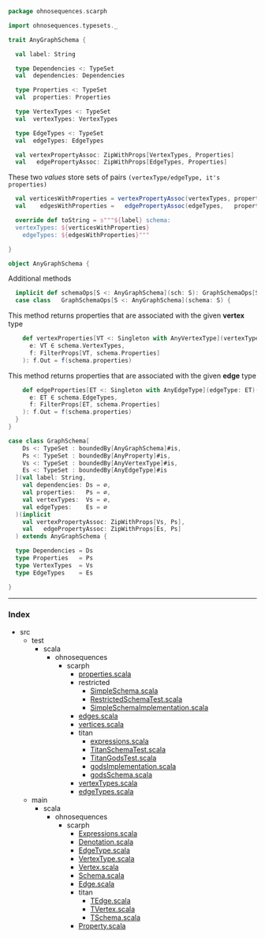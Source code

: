 
```scala
package ohnosequences.scarph

import ohnosequences.typesets._

trait AnyGraphSchema {

  val label: String

  type Dependencies <: TypeSet
  val  dependencies: Dependencies

  type Properties <: TypeSet
  val  properties: Properties

  type VertexTypes <: TypeSet
  val  vertexTypes: VertexTypes

  type EdgeTypes <: TypeSet
  val  edgeTypes: EdgeTypes

  val vertexPropertyAssoc: ZipWithProps[VertexTypes, Properties]
  val   edgePropertyAssoc: ZipWithProps[EdgeTypes, Properties]
```

These two _values_ store sets of pairs `(vertexType/edgeType, it's properties)`

```scala
  val verticesWithProperties = vertexPropertyAssoc(vertexTypes, properties)
  val    edgesWithProperties =   edgePropertyAssoc(edgeTypes,   properties)

  override def toString = s"""${label} schema:
  vertexTypes: ${verticesWithProperties}
    edgeTypes: ${edgesWithProperties}"""

}

object AnyGraphSchema {
```

Additional methods

```scala
  implicit def schemaOps[S <: AnyGraphSchema](sch: S): GraphSchemaOps[S] = GraphSchemaOps[S](sch)
  case class   GraphSchemaOps[S <: AnyGraphSchema](schema: S) {
```

This method returns properties that are associated with the given **vertex** type

```scala
    def vertexProperties[VT <: Singleton with AnyVertexType](vertexType: VT)(implicit
      e: VT ∈ schema.VertexTypes,
      f: FilterProps[VT, schema.Properties]
    ): f.Out = f(schema.properties)
```

This method returns properties that are associated with the given **edge** type

```scala
    def edgeProperties[ET <: Singleton with AnyEdgeType](edgeType: ET)(implicit
      e: ET ∈ schema.EdgeTypes,
      f: FilterProps[ET, schema.Properties]
    ): f.Out = f(schema.properties)
  }
}

case class GraphSchema[
    Ds <: TypeSet : boundedBy[AnyGraphSchema]#is,
    Ps <: TypeSet : boundedBy[AnyProperty]#is,
    Vs <: TypeSet : boundedBy[AnyVertexType]#is,
    Es <: TypeSet : boundedBy[AnyEdgeType]#is
  ](val label: String,
    val dependencies: Ds = ∅,
    val properties:   Ps = ∅,
    val vertexTypes:  Vs = ∅,
    val edgeTypes:    Es = ∅
  )(implicit
    val vertexPropertyAssoc: ZipWithProps[Vs, Ps],
    val   edgePropertyAssoc: ZipWithProps[Es, Ps]
  ) extends AnyGraphSchema {

  type Dependencies = Ds
  type Properties   = Ps
  type VertexTypes  = Vs
  type EdgeTypes    = Es

}

```


------

### Index

+ src
  + test
    + scala
      + ohnosequences
        + scarph
          + [properties.scala][test/scala/ohnosequences/scarph/properties.scala]
          + restricted
            + [SimpleSchema.scala][test/scala/ohnosequences/scarph/restricted/SimpleSchema.scala]
            + [RestrictedSchemaTest.scala][test/scala/ohnosequences/scarph/restricted/RestrictedSchemaTest.scala]
            + [SimpleSchemaImplementation.scala][test/scala/ohnosequences/scarph/restricted/SimpleSchemaImplementation.scala]
          + [edges.scala][test/scala/ohnosequences/scarph/edges.scala]
          + [vertices.scala][test/scala/ohnosequences/scarph/vertices.scala]
          + titan
            + [expressions.scala][test/scala/ohnosequences/scarph/titan/expressions.scala]
            + [TitanSchemaTest.scala][test/scala/ohnosequences/scarph/titan/TitanSchemaTest.scala]
            + [TitanGodsTest.scala][test/scala/ohnosequences/scarph/titan/TitanGodsTest.scala]
            + [godsImplementation.scala][test/scala/ohnosequences/scarph/titan/godsImplementation.scala]
            + [godsSchema.scala][test/scala/ohnosequences/scarph/titan/godsSchema.scala]
          + [vertexTypes.scala][test/scala/ohnosequences/scarph/vertexTypes.scala]
          + [edgeTypes.scala][test/scala/ohnosequences/scarph/edgeTypes.scala]
  + main
    + scala
      + ohnosequences
        + scarph
          + [Expressions.scala][main/scala/ohnosequences/scarph/Expressions.scala]
          + [Denotation.scala][main/scala/ohnosequences/scarph/Denotation.scala]
          + [EdgeType.scala][main/scala/ohnosequences/scarph/EdgeType.scala]
          + [VertexType.scala][main/scala/ohnosequences/scarph/VertexType.scala]
          + [Vertex.scala][main/scala/ohnosequences/scarph/Vertex.scala]
          + [Schema.scala][main/scala/ohnosequences/scarph/Schema.scala]
          + [Edge.scala][main/scala/ohnosequences/scarph/Edge.scala]
          + titan
            + [TEdge.scala][main/scala/ohnosequences/scarph/titan/TEdge.scala]
            + [TVertex.scala][main/scala/ohnosequences/scarph/titan/TVertex.scala]
            + [TSchema.scala][main/scala/ohnosequences/scarph/titan/TSchema.scala]
          + [Property.scala][main/scala/ohnosequences/scarph/Property.scala]

[test/scala/ohnosequences/scarph/properties.scala]: ../../../../test/scala/ohnosequences/scarph/properties.scala.md
[test/scala/ohnosequences/scarph/restricted/SimpleSchema.scala]: ../../../../test/scala/ohnosequences/scarph/restricted/SimpleSchema.scala.md
[test/scala/ohnosequences/scarph/restricted/RestrictedSchemaTest.scala]: ../../../../test/scala/ohnosequences/scarph/restricted/RestrictedSchemaTest.scala.md
[test/scala/ohnosequences/scarph/restricted/SimpleSchemaImplementation.scala]: ../../../../test/scala/ohnosequences/scarph/restricted/SimpleSchemaImplementation.scala.md
[test/scala/ohnosequences/scarph/edges.scala]: ../../../../test/scala/ohnosequences/scarph/edges.scala.md
[test/scala/ohnosequences/scarph/vertices.scala]: ../../../../test/scala/ohnosequences/scarph/vertices.scala.md
[test/scala/ohnosequences/scarph/titan/expressions.scala]: ../../../../test/scala/ohnosequences/scarph/titan/expressions.scala.md
[test/scala/ohnosequences/scarph/titan/TitanSchemaTest.scala]: ../../../../test/scala/ohnosequences/scarph/titan/TitanSchemaTest.scala.md
[test/scala/ohnosequences/scarph/titan/TitanGodsTest.scala]: ../../../../test/scala/ohnosequences/scarph/titan/TitanGodsTest.scala.md
[test/scala/ohnosequences/scarph/titan/godsImplementation.scala]: ../../../../test/scala/ohnosequences/scarph/titan/godsImplementation.scala.md
[test/scala/ohnosequences/scarph/titan/godsSchema.scala]: ../../../../test/scala/ohnosequences/scarph/titan/godsSchema.scala.md
[test/scala/ohnosequences/scarph/vertexTypes.scala]: ../../../../test/scala/ohnosequences/scarph/vertexTypes.scala.md
[test/scala/ohnosequences/scarph/edgeTypes.scala]: ../../../../test/scala/ohnosequences/scarph/edgeTypes.scala.md
[main/scala/ohnosequences/scarph/Expressions.scala]: Expressions.scala.md
[main/scala/ohnosequences/scarph/Denotation.scala]: Denotation.scala.md
[main/scala/ohnosequences/scarph/EdgeType.scala]: EdgeType.scala.md
[main/scala/ohnosequences/scarph/VertexType.scala]: VertexType.scala.md
[main/scala/ohnosequences/scarph/Vertex.scala]: Vertex.scala.md
[main/scala/ohnosequences/scarph/Schema.scala]: Schema.scala.md
[main/scala/ohnosequences/scarph/Edge.scala]: Edge.scala.md
[main/scala/ohnosequences/scarph/titan/TEdge.scala]: titan/TEdge.scala.md
[main/scala/ohnosequences/scarph/titan/TVertex.scala]: titan/TVertex.scala.md
[main/scala/ohnosequences/scarph/titan/TSchema.scala]: titan/TSchema.scala.md
[main/scala/ohnosequences/scarph/Property.scala]: Property.scala.md